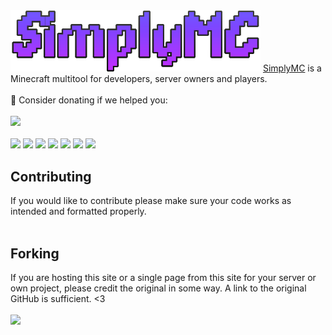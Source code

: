 <img width="400" src="src/images/logo.png" alt="SimplyMC">
<a href="https://www.simplymc.art/">SimplyMC</a> is a Minecraft multitool for developers, server owners and players.
<br><br>
💖 Consider donating if we helped you:<br><br>
<a href="https://ko-fi.com/N4N550HUP"> <img src="https://ko-fi.com/img/githubbutton_sm.svg"></a>
<br><br>
<a href="https://discord.simplymc.art"> <img src="https://discord.com/api/guilds/1017694167155093554/widget.png"></a>
<a href="https://github.com/LuminescentDevelopment/SimplyMC/commits"> <img src="https://img.shields.io/github/last-commit/LuminescentDevelopment/SimplyMC?style=flat"></a>
<a href="#"> <img src="https://img.shields.io/github/languages/code-size/LuminescentDevelopment/SimplyMC?style=flat"></a>
<a href="https://github.com/LuminescentDevelopment/SimplyMC/watchers"> <img src="https://img.shields.io/github/watchers/LuminescentDevelopment/SimplyMC?style=flat"></a>
<a href="https://github.com/LuminescentDevelopment/SimplyMC/stargazers"> <img src="https://img.shields.io/github/stars/LuminescentDevelopment/SimplyMC?style=flat"></a>
<a href="https://github.com/LuminescentDevelopment/SimplyMC/network/members"> <img src="https://img.shields.io/github/forks/LuminescentDevelopment/SimplyMC?style=flat"></a>
<a href="https://www.codefactor.io/repository/github/LuminescentDevelopment/SimplyMC/overview/v3"> <img src="https://www.codefactor.io/repository/github/LuminescentDevelopment/SimplyMC/badge/v3"></a>

<h2>Contributing</h2>
If you would like to contribute please make sure your code works as intended and formatted properly.
<br><br>
<h2>Forking</h2>
If you are hosting this site or a single page from this site for your server or own project, please credit the original in some way. A link to the original GitHub is sufficient. <3
<br><br>
<a href="https://github.com/LuminescentDevelopment/SimplyMC/graphs/contributors"><img src="https://contrib.rocks/image?repo=LuminescentDevelopment/SimplyMC"></a>
